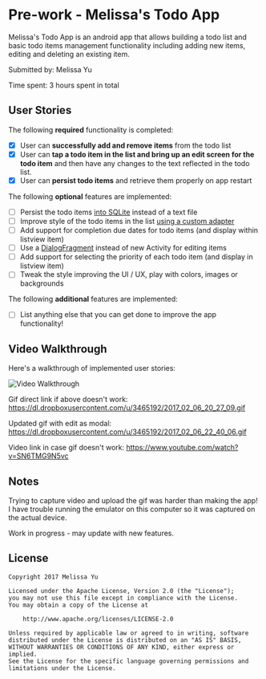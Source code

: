 # Pre-work - Melissa's Todo App

Melissa's Todo App is an android app that allows building a todo list and basic todo items management functionality including adding new items, editing and deleting an existing item.

Submitted by: Melissa Yu

Time spent: 3 hours spent in total

## User Stories

The following **required** functionality is completed:

* [x] User can **successfully add and remove items** from the todo list
* [x] User can **tap a todo item in the list and bring up an edit screen for the todo item** and then have any changes to the text reflected in the todo list.
* [x] User can **persist todo items** and retrieve them properly on app restart

The following **optional** features are implemented:

* [ ] Persist the todo items [into SQLite](http://guides.codepath.com/android/Persisting-Data-to-the-Device#sqlite) instead of a text file
* [ ] Improve style of the todo items in the list [using a custom adapter](http://guides.codepath.com/android/Using-an-ArrayAdapter-with-ListView)
* [ ] Add support for completion due dates for todo items (and display within listview item)
* [ ] Use a [DialogFragment](http://guides.codepath.com/android/Using-DialogFragment) instead of new Activity for editing items
* [ ] Add support for selecting the priority of each todo item (and display in listview item)
* [ ] Tweak the style improving the UI / UX, play with colors, images or backgrounds

The following **additional** features are implemented:

* [ ] List anything else that you can get done to improve the app functionality!

## Video Walkthrough 

Here's a walkthrough of implemented user stories:

<img src='https://dl.dropboxusercontent.com/u/3465192/2017_02_06_20_27_09.gif' title='Video Walkthrough' width='' alt='Video Walkthrough' />

Gif direct link if above doesn't work: https://dl.dropboxusercontent.com/u/3465192/2017_02_06_20_27_09.gif

Updated gif with edit as modal: https://dl.dropboxusercontent.com/u/3465192/2017_02_06_22_40_06.gif

Video link in case gif doesn't work: https://www.youtube.com/watch?v=SN6TMG9N5vc

## Notes

Trying to capture video and upload the gif was harder than making the app! I have trouble running the emulator on this computer so it was captured on the actual device.

Work in progress - may update with new features.

## License

    Copyright 2017 Melissa Yu

    Licensed under the Apache License, Version 2.0 (the "License");
    you may not use this file except in compliance with the License.
    You may obtain a copy of the License at

        http://www.apache.org/licenses/LICENSE-2.0

    Unless required by applicable law or agreed to in writing, software
    distributed under the License is distributed on an "AS IS" BASIS,
    WITHOUT WARRANTIES OR CONDITIONS OF ANY KIND, either express or implied.
    See the License for the specific language governing permissions and
    limitations under the License.
